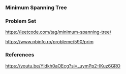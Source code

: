 ### Minimum Spanning Tree

### Problem Set
https://leetcode.com/tag/minimum-spanning-tree/

https://www.pbinfo.ro/probleme/590/prim

### References

https://youtu.be/Yldkh0aOEcg?si=_uymPp2-IKuz6GRO

